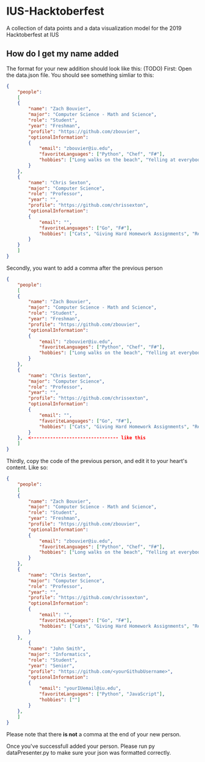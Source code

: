 # IUS-Hacktoberfest

A collection of data points and a data visualization model for the 2019 Hacktoberfest at IUS

## How do I get my name added

The format for your new addition should look like this: (TODO)
First: Open the data.json file. You should see something simliar to this:

```json
{
    "people":
    [
    {
        "name": "Zach Bouvier",
        "major": "Computer Science - Math and Science",
        "role": "Student",
        "year": "Freshman",
        "profile": "https://github.com/zbouvier",
        "optionalInformation":
        {
            "email": "zbouvier@iu.edu",
            "favoriteLanguages": ["Python", "Chef", "F#"],
            "hobbies": ["Long walks on the beach", "Yelling at everybody", "Big Data"]
        }
    },
    {
        "name": "Chris Sexton",
        "major": "Computer Science",
        "role": "Professor",
        "year": "",
        "profile": "https://github.com/chrissexton",
        "optionalInformation":
        {
            "email": "",
            "favoriteLanguages": ["Go", "F#"],
            "hobbies": ["Cats", "Giving Hard Homework Assignments", "Reddit"]
        }
    }
    ]
}
```

Secondly, you want to add a comma after the previous person



```json
{
    "people":
    [
    {
        "name": "Zach Bouvier",
        "major": "Computer Science - Math and Science",
        "role": "Student",
        "year": "Freshman",
        "profile": "https://github.com/zbouvier",
        "optionalInformation":
        {
            "email": "zbouvier@iu.edu",
            "favoriteLanguages": ["Python", "Chef", "F#"],
            "hobbies": ["Long walks on the beach", "Yelling at everybody", "Big Data"]
        }
    },
    {
        "name": "Chris Sexton",
        "major": "Computer Science",
        "role": "Professor",
        "year": "",
        "profile": "https://github.com/chrissexton",
        "optionalInformation":
        {
            "email": "",
            "favoriteLanguages": ["Go", "F#"],
            "hobbies": ["Cats", "Giving Hard Homework Assignments", "Reddit"]
        }
    },  <-------------------------------- like this
    ]
}
```

Thirdly, copy the code of the previous person, and edit it to your heart's content. Like so:

```json
{
    "people":
    [
    {
        "name": "Zach Bouvier",
        "major": "Computer Science - Math and Science",
        "role": "Student",
        "year": "Freshman",
        "profile": "https://github.com/zbouvier",
        "optionalInformation":
        {
            "email": "zbouvier@iu.edu",
            "favoriteLanguages": ["Python", "Chef", "F#"],
            "hobbies": ["Long walks on the beach", "Yelling at everybody", "Big Data"]
        }
    },
    {
        "name": "Chris Sexton",
        "major": "Computer Science",
        "role": "Professor",
        "year": "",
        "profile": "https://github.com/chrissexton",
        "optionalInformation":
        {
            "email": "",
            "favoriteLanguages": ["Go", "F#"],
            "hobbies": ["Cats", "Giving Hard Homework Assignments", "Reddit"]
        }
    },
        {
        "name": "John Smith",
        "major": "Informatics",
        "role": "Student",
        "year": "Senior",
        "profile": "https://github.com/<yourGithubUsername>",
        "optionalInformation":
        {
            "email": "yourIUemail@iu.edu",
            "favoriteLanguages": ["Python", "JavaScript"],
            "hobbies": [""]
        }
    },  
    ]
}
```

Please note that there **is not** a comma at the end of your new person.

Once you've successfull added your person. Please run py dataPresenter.py to make sure your json was formatted correctly.

